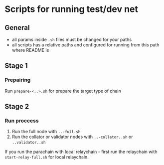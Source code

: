 # Scripts for running test/dev net

## General
- all params inside ```.sh``` files must be changed for your paths
- all scripts has a relative paths and configured for running from this path where README is

## Stage 1
### Prepairing
Run ```prepare-<..>.sh``` for prepare the target type of chain

## Stage 2
### Run proccess
1. Run the full node with ```..-full.sh```
2. Run the collator or validator nodes with ```..-collator..sh``` or ```..validator..sh```

If you run the parachain with local relaychain - first run the relaychain with ```start-relay-full.sh``` for local relaychain.

